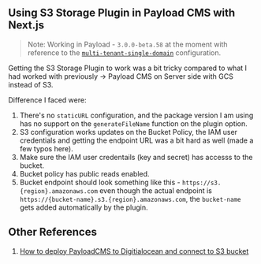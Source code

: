 ## Using S3 Storage Plugin in Payload CMS with Next.js

> Note: Working in Payload - `3.0.0-beta.58` at the moment with reference to the [`multi-tenant-single-domain`](https://github.com/payloadcms/payload/tree/v3.0.0-beta.82/examples/multi-tenant-single-domain) configuration.

Getting the S3 Storage Plugin to work was a bit tricky compared to what I had worked with previously -> Payload CMS on Server side with GCS instead of S3. 

Difference I faced were: 

1. There's no `staticURL` configuration, and the package version I am using has no support on the `generateFileName` function on the plugin option.
2. S3 configuration works updates on the Bucket Policy, the IAM user credentials and getting the endpoint URL was a bit hard as well (made a few typos here).
3. Make sure the IAM user credentails (key and secret) has accesss to the bucket.
4. Bucket policy has public reads enabled.
5. Bucket endpoint should look something like this - `https://s3.{region}.amazonaws.com` even though the actual endpoint is `https://{bucket-name}.s3.{region}.amazonaws.com`, the `bucket-name` gets added automatically by the plugin.

## Other References 

1. [How to deploy PayloadCMS to Digitialocean and connect to S3 bucket](https://www.showwcase.com/article/18570/how-to-deploy-payloadcms-to-digitialocean-and-connect-to-s3-bucket)
